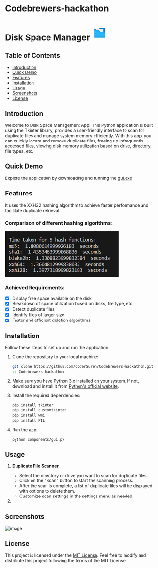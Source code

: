 # Codebrewers-hackathon

# Disk Space Manager  <img src="assets/icon.png" alt="icon" width="50px" height="50px">

## Table of Contents
- [Introduction](#introduction)
- [Quick Demo](#quick-demo) 
- [Features](#features)
- [Installation](#installation)
- [Usage](#usage)
- [Screenshots](#screenshots)
- [License](#license)

## Introduction

Welcome to Disk Space Management App! This Python application is built using the Tkinter library, provides a user-friendly interface to scan for duplicate files and manage system memory efficiently. With this app, you can quickly locate and remove duplicate files, freeing up infrequently accessed files, viewing disk memory utilization based on drive, directory, file types, etc.

## Quick Demo
Explore the application by downloading and running the [gui.exe](https://github.com/coderSuren/Codebrewers-hackathon/releases/tag/v1.0.0)

## Features
It uses the XXH32 hashing algorithm to achieve faster performance and facilitate duplicate retrieval.

### Comparison of different hashing algorithms:
![Alt text](assets/image.png)

### Achieved Requirements:
- [x] Display free space available on the disk
- [x] Breakdown of space utilization based on disks, file type, etc.
- [x] Detect duplicate files
- [x] Identify files of larger size
- [x] Faster and efficient deletion algorithms

## Installation

Follow these steps to set up and run the application:

1. Clone the repository to your local machine:

   ```bash
   git clone https://github.com/coderSuren/Codebrewers-hackathon.git
   cd Codebrewers-hackathon
   ```
2. Make sure you have Python 3.x installed on your system. If not, download and install it from [Python's official website](https://www.python.org/downloads/).

3. Install the required dependencies:

   ```bash
   pip install tkinter
   pip install customtkinter
   pip install wmi
   pip install PIL
   ```

4. Run the app:

   ```bash
   python components/gui.py
   ```

## Usage

1. **Duplicate File Scanner**
   - Select the directory or drive you want to scan for duplicate files.
   - Click on the "Scan" button to start the scanning process.
   - After the scan is complete, a list of duplicate files will be displayed with options to delete them.
   - Customize scan settings in the settings menu as needed.

2. 
## Screenshots

![image](https://github.com/coderSuren/Codebrewers-hackathon/assets/80509210/90708d10-d0de-4d68-8065-453ca47fb76b)


## License

This project is licensed under the [MIT License](LICENSE). Feel free to modify and distribute this project following the terms of the MIT License.
